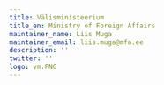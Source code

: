 ```yaml
---
title: Välisministeerium
title_en: Ministry of Foreign Affairs
maintainer_name: Liis Muga
maintainer_email: liis.muga@mfa.ee
description: ''
twitter: ''
logo: vm.PNG
---
```

